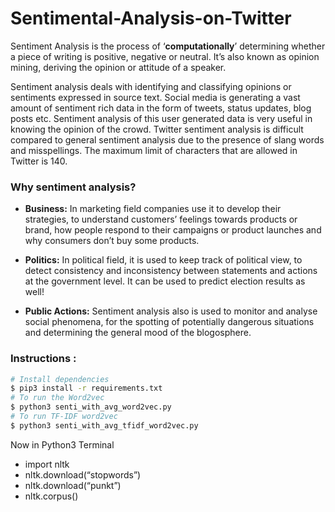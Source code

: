 # Sentimental-Analysis-on-Twitter

Sentiment Analysis is the process of ‘**computationally**’ determining whether a piece of writing is positive, negative or neutral. It’s also known as opinion mining, deriving the opinion or attitude of a speaker.

Sentiment analysis deals with identifying and classifying opinions or sentiments expressed in source text. Social media is generating a vast amount of sentiment rich data in the form of tweets, status updates, blog posts etc. Sentiment analysis of this user generated data is very useful in knowing the opinion of the crowd. Twitter sentiment analysis is difficult compared to general sentiment analysis due to the presence of slang words and misspellings. The maximum limit of characters that are allowed in Twitter is 140.

### Why sentiment analysis?

* **Business:** In marketing field companies use it to develop their strategies, to understand customers’ feelings towards products or brand, how people respond to their campaigns or product launches and why consumers don’t buy some
products.

* **Politics:** In political field, it is used to keep track of political view, to detect consistency and inconsistency between statements and actions at the government level. It can be used to predict election results as well!

* **Public Actions:** Sentiment analysis also is used to monitor and analyse social phenomena, for the spotting of potentially dangerous situations and determining the general mood of the blogosphere.




### Instructions :
```sh
# Install dependencies
$ pip3 install -r requirements.txt
# To run the Word2vec 
$ python3 senti_with_avg_word2vec.py
# To run TF-IDF word2vec
$ python3 senti_with_avg_tfidf_word2vec.py

```

Now in Python3 Terminal 
*   import nltk
*   nltk.download(“stopwords”)
*   nltk.download(“punkt”)
*   nltk.corpus()
